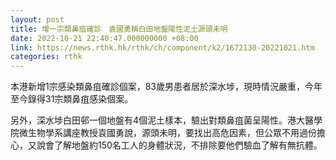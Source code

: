 ```yaml
---
layout: post
title: 增一宗類鼻疽確診　袁國勇稱白田地盤陽性泥土源頭未明
date: 2022-10-21 22:40:47.000000000 +08:00
link: https://news.rthk.hk/rthk/ch/component/k2/1672130-20221021.htm
categories: rthk
---
```


本港新增1宗感染類鼻疽確診個案，83歲男患者居於深水埗，現時情況嚴重，今年至今錄得31宗類鼻疽感染個案。

另外，深水埗白田邨一個地盤有4個泥土樣本，驗出對類鼻疽菌呈陽性。港大醫學院微生物學系講座教授袁國勇說，源頭未明，要找出高危因素，但公眾不用過份擔心，又說會了解地盤約150名工人的身體狀況，不排除要他們驗血了解有無抗體。
